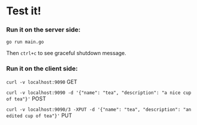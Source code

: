 # Test it!


### Run it on the server side:

`go run main.go`

Then `ctrl+c` to see graceful shutdown message.


### Run it on the client side:

`curl -v localhost:9090` GET

`curl -v localhost:9090 -d '{"name": "tea", "description": "a nice cup of tea"}'` POST

`curl -v localhost:9090/3 -XPUT -d '{"name": "tea", "description": "an edited cup of tea"}'` PUT

